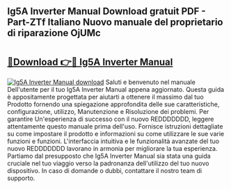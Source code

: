 ## Ig5A Inverter Manual Download gratuit PDF - Part-ZTf Italiano Nuovo manuale del proprietario di riparazione OjUMc

# <h2><a href="http://dfeth3i.blite.top/?on=Ig5A+Inverter+Manual">🔗Download 👉🔴 Ig5A Inverter Manual</a></h2>

[![Ig5A Inverter Manual download](https://i.imgur.com/lujVjoI.png)](http://dfeth3i.blite.top/?on=Ig5A+Inverter+Manual)
Saluti e benvenuto nel manuale Dell'utente per il tuo Ig5A Inverter Manual appena aggiornato. Questa guida è appositamente progettata per aiutarti a ottenere il massimo dal tuo Prodotto fornendo una spiegazione approfondita delle sue caratteristiche, configurazione, utilizzo, Manutenzione e Risoluzione dei problemi. Per garantire Un'esperienza di successo con il nuovo REDDDDDDD, leggere attentamente questo manuale prima dell'uso. Fornisce istruzioni dettagliate su come impostare il prodotto e informazioni su come utilizzare le sue varie funzioni e funzioni. L'interfaccia intuitiva e le funzionalità avanzate del tuo nuovo REDDDDDDD lavorano in armonia per migliorare la tua esperienza. Partiamo dal presupposto che Ig5A Inverter Manual sia stata una guida cruciale nel tuo viaggio verso la padronanza dell'utilizzo del tuo nuovo dispositivo. In caso di domande o dubbi, contattare il nostro team di supporto.
